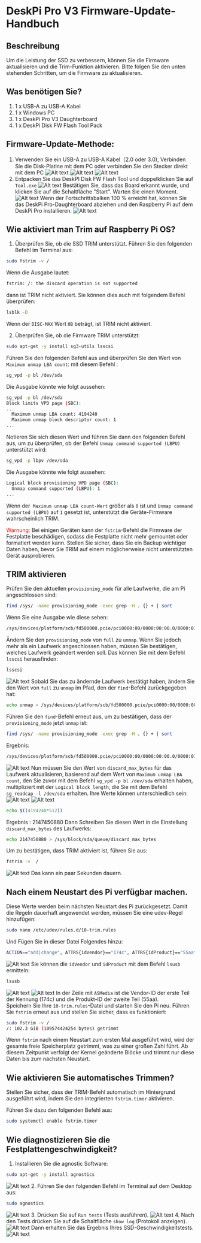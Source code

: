 # DeskPi Pro V3 Firmware-Update-Handbuch
## Beschreibung
Um die Leistung der SSD zu verbessern, können Sie die Firmware aktualisieren und die Trim-Funktion aktivieren. Bitte folgen Sie den unten stehenden Schritten, um die Firmware zu aktualisieren.
## Was benötigen Sie?
1.  1 x USB-A zu USB-A Kabel 
2.  1 x Windows PC 
3.  1 x DeskPi Pro V3 Daughterboard 
4.  1 x DeskPi Disk FW Flash Tool Pack  

## Firmware-Update-Methode:
1. Verwenden Sie ein USB-A zu USB-A Kabel（2.0 oder 3.0), Verbinden Sie 
die Disk-Platine mit dem PC oder verbinden Sie den Stecker direkt mit dem PC
![Alt text](../../imgs/1620793222164.png)
![Alt text](../../imgs/1620793228963.png)
![Alt text](../../imgs/1620793236773.png)
2. Entpacken Sie das DeskPI Disk FW Flash Tool und doppelklicken Sie auf `Tool.exe`
![Alt text](../../imgs/1620793295993.png)
Bestätigen Sie, dass das Board erkannt wurde, und klicken Sie auf die Schaltfläche "Start". Warten Sie einen Moment.
![Alt text](../../imgs/1620793338437.png)
Wenn der Fortschrittsbalken 100 % erreicht hat, können Sie das DeskPi Pro-Daughterboard abziehen und den Raspberry Pi auf dem DeskPi Pro installieren.
![Alt text](../../imgs/1620793358996.png)

## Wie aktiviert man Trim auf Raspberry Pi OS?
1. Überprüfen Sie, ob die SSD TRIM unterstützt.  Führen Sie den folgenden Befehl im Terminal aus:
```bash
sudo fstrim -v /
```
Wenn die Ausgabe lautet:
```bash 
fstrim: /: the discard operation is not supported
```
dann ist TRIM nicht aktiviert. 
Sie können dies auch mit folgendem Befehl überprüfen:
```bash
lsblk -D
```
Wenn der `DISC-MAX` Wert `0B` beträgt, ist TRIM nicht aktiviert.

2. Überprüfen Sie, ob die Firmware TRIM unterstützt: 
```bash 
sudo apt-get -y install sg3-utils lsscsi
```
Führen Sie den folgenden Befehl aus und überprüfen Sie den Wert von `Maximum unmap LBA count`:
mit diesem Befehl : 
```bash
sg_vpd -p bl /dev/sda
```
Die Ausgabe könnte wie folgt aussehen:
```bash
sg_vpd -p bl /dev/sda
Block limits VPD page (SBC):
...
  Maximum unmap LBA count: 4194240
  Maximum unmap block descriptor count: 1
...
```
Notieren Sie sich diesen Wert und führen Sie dann den folgenden Befehl aus, um zu überprüfen, ob der Befehl `Unmap command supported (LBPU)` unterstützt wird:
```bash
sg_vpd -p lbpv /dev/sda
```
Die Ausgabe könnte wie folgt aussehen:
```bash
Logical block provisioning VPD page (SBC):
  Unmap command supported (LBPU): 1
...
```
Wenn der` Maximum unmap LBA count-Wert` größer als `0` ist und `Unmap command supported (LBPU)` auf `1` gesetzt ist, unterstützt die Geräte-Firmware wahrscheinlich TRIM.

<font color=red> Warnung: </font>Bei einigen Geräten kann der `fstrim`-Befehl die Firmware der Festplatte beschädigen, sodass die Festplatte nicht mehr gemountet oder formatiert werden kann. Stellen Sie sicher, dass Sie ein Backup wichtiger Daten haben, bevor Sie TRIM auf einem möglicherweise nicht unterstützten Gerät ausprobieren.
## TRIM aktivieren 
 Prüfen Sie den aktuellen `provisioning_mode` für alle Laufwerke, die am Pi angeschlossen sind:
```bash
find /sys/ -name provisioning_mode -exec grep -H . {} + | sort
```
Wenn Sie eine Ausgabe wie diese sehen:
```bash
/sys/devices/platform/scb/fd500000.pcie/pci0000:00/0000:00:00.0/0000:01:00.0/usb2/2-1/2-1:1.0/host0/target0:0:0/0:0:0:0/scsi_disk/0:0:0:0/provisioning_mode:full
```
Ändern Sie den `provisioning_mode` von `full` zu `unmap`. Wenn Sie jedoch mehr als ein Laufwerk angeschlossen haben, müssen Sie bestätigen, welches Laufwerk geändert werden soll. Das können Sie mit dem Befehl `lsscsi` herausfinden:
```bash
lsscsi
```
![Alt text](../../imgs/1620795536778.png)
Sobald Sie das zu ändernde Laufwerk bestätigt haben, ändern Sie den Wert von `full` zu `unmap` im Pfad, den der `find`-Befehl zurückgegeben hat:
```bash
echo unmap > /sys/devices/platform/scb/fd500000.pcie/pci0000:00/0000:00:00.0/0000:01:00.0/usb2/2-1/2-1:1.0/host0/target0:0:0/0:0:0:0/scsi_disk/0:0:0:0/provisioning_mode
```
Führen Sie den `find`-Befehl erneut aus, um zu bestätigen, dass der `provisioning_mode` jetzt `unmap` ist:
```bash
find /sys/ -name provisioning_mode -exec grep -H . {} + | sort
```
Ergebnis: 
```bash
/sys/devices/platform/scb/fd500000.pcie/pci0000:00/0000:00:00.0/0000:01:00.0/usb2/2-1/2-1:1.0/host0/target0:0:0/0:0:0:0/scsi_disk/0:0:0:0/provisioning_mode:unmap
```
![Alt text](../../imgs/1620795493944.png)
Nun müssen Sie den Wert von `discard_max_bytes` für das Laufwerk aktualisieren, basierend auf dem Wert von `Maximum unmap LBA count`, den Sie zuvor mit dem Befehl `sg_vpd -p bl /dev/sda` erhalten haben, multipliziert mit der `Logical block length`, die Sie mit dem Befehl `sg_readcap -l /dev/sda` erhalten. Ihre Werte können unterschiedlich sein:
![Alt text](../../imgs/1620795690263.png)
![Alt text](../../imgs/1620795737416.png)
```bash
echo $((4194240*512))
```
Ergebnis : 2147450880
Dann Schreiben Sie diesen Wert in die Einstellung `discard_max_bytes` des Laufwerks: 
```bash
echo 2147450880 > /sys/block/sda/queue/discard_max_bytes
```
Um zu bestätigen, dass TRIM aktiviert ist, führen Sie aus:
```bash
fstrim -v  /
```
![Alt text](../../imgs/1620795946607.png)
 Das kann ein paar Sekunden dauern.
 ## Nach einem Neustart des Pi verfügbar machen.
Diese Werte werden beim nächsten Neustart des Pi zurückgesetzt. Damit die Regeln dauerhaft angewendet werden, müssen Sie eine udev-Regel hinzufügen:
```bash
sudo nano /etc/udev/rules.d/10-trim.rules
```
Und Fügen Sie in dieser Datei Folgendes hinzu:
```bash
ACTION=="add|change", ATTRS{idVendor}=="174c", ATTRS{idProduct}=="55aa", SUBSYSTEM=="scsi_disk", ATTR{provisioning_mode}="unmap"
```
![Alt text](../../imgs/1620796250124.png)
 Sie können die `idVendor` und `idProduct` mit dem Befehl `lsusb` ermitteln:
```bash
lsusb
```
![Alt text](../../imgs/1620796403414.png)
![Alt text](../../imgs/1620796454749.png)
In der Zeile mit `ASMedia` ist die Vendor-ID der erste Teil der Kennung (174c) und die Produkt-ID der zweite Teil (55aa).   
Speichern Sie Ihre `10-trim.rules`-Datei und starten Sie den Pi neu. 
Führen Sie `fstrim` erneut aus und stellen Sie sicher, dass es funktioniert:
```bash
sudo fstrim -v /
/: 102.3 GiB (109574424254 bytes) getrimmt
```
Wenn `fstrim` nach einem Neustart zum ersten Mal ausgeführt wird, wird der gesamte freie Speicherplatz getrimmt, was zu einer großen Zahl führt. Ab diesem Zeitpunkt verfolgt der Kernel geänderte Blöcke und trimmt nur diese Daten bis zum nächsten Neustart.
## Wie aktivieren Sie automatisches Trimmen?
Stellen Sie sicher, dass der TRIM-Befehl automatisch im Hintergrund ausgeführt wird, indem Sie den integrierten `fstrim.timer` aktivieren.

Führen Sie dazu den folgenden Befehl aus:
```bash 
sudo systemctl enable fstrim.timer
```
## Wie diagnostizieren Sie die Festplattengeschwindigkeit?
1. Installieren Sie die agnostic Software:
```bash
sudo apt-get -y install agnostics
```
![Alt text](../../imgs/1620796793679.png)
2. Führen Sie den folgenden Befehl im Terminal auf dem Desktop aus:
```bash
sudo agnostics
```
![Alt text](../../imgs/1620796903163.png)
3. Drücken Sie auf `Run tests` (Tests ausführen).
![Alt text](../../imgs/1620796936230.png)
4. Nach den Tests drücken Sie auf die Schaltfläche `show log` (Protokoll anzeigen).
![Alt text](../../imgs/1620797008239.png)
Dann erhalten Sie das Ergebnis Ihres SSD-Geschwindigkeitstests.
![Alt text](../../imgs/1620797092371.png)

